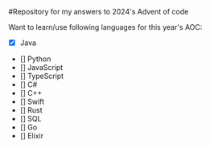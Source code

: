 #Repository for my answers to 2024's Advent of code

Want to learn/use following languages for this year's AOC:
- [x] Java
- [] Python
- [] JavaScript
- [] TypeScript
- [] C#
- [] C++
- [] Swift
- [] Rust
- [] SQL
- [] Go
- [] Elixir
